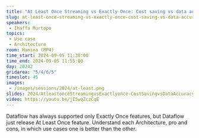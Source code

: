 ```yaml
---
title: "At Least Once Streaming vs Exactly Once: Cost saving vs data accuracy"
slug: at-least-once-streaming-vs-exactly-once-cost-saving-vs-data-accuracy
speakers:
 - Ihaffa Murtopo
topics:
 - Use case
 - Architecture
room: Hamina (MP4)
time_start: 2024-09-05 11:30:00
time_end: 2024-09-05 11:55:00
day: 20242
gridarea: "5/4/6/5"
timeslot: 45
images:
 - /images/sessions/2024/at-least.png
slides: 2024/AtleastonceStreamingvsExactlyonce-CostSavingvsDataAccuracy.pdf
video: https://youtu.be/jI5wqZczCqE
---
```


Dataflow has always supported only Exactly Once features, but Dataflow just release At Least Once feature. Understand each Architecture, pro and cons, in which use cases one is better than the other.